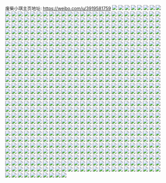 废柴小琪主页地址: https://weibo.com/u/3919581759 
![](https://wx4.sinaimg.cn/mw2000/e9a0123fgy1h8un2nuhnoj20rz1huq9g.jpg) 
![](https://wx4.sinaimg.cn/mw2000/e9a0123fgy1h8un2p7vicj20s718tahg.jpg) 
![](https://wx4.sinaimg.cn/mw2000/e9a0123fgy1h8un2qm70ij20sd1j4n4u.jpg) 
![](https://wx4.sinaimg.cn/mw2000/e9a0123fgy1h8un2rzlycj20rv1iyqcp.jpg) 
![](https://wx4.sinaimg.cn/mw2000/e9a0123fgy1h8tmz6ou2ej20lg0e4q4i.jpg) 
![](https://wx4.sinaimg.cn/mw2000/e9a0123fgy1h8tdfwwpmnj20wi1hvk1k.jpg) 
![](https://wx4.sinaimg.cn/mw2000/e9a0123fgy1h8tdfxbcq9j20dc0e1dfy.jpg) 
![](https://wx4.sinaimg.cn/mw2000/e9a0123fgy1h8szk85o3rj21ul2gshdt.jpg) 
![](https://wx4.sinaimg.cn/mw2000/e9a0123fgy1h8sziwzzp2j224a2tpkjm.jpg) 
![](https://wx4.sinaimg.cn/mw2000/e9a0123fgy1h8szihj5ncj21o0280npd.jpg) 
![](https://wx4.sinaimg.cn/mw2000/e9a0123fgy1h8szictbpbj21t52ev1ky.jpg) 
![](https://wx4.sinaimg.cn/mw2000/e9a0123fgy1h8szka2tboj22bh1qmhdt.jpg) 
![](https://wx4.sinaimg.cn/mw2000/e9a0123fgy1h8szmfg56ej21yv2miqv5.jpg) 
![](https://wx4.sinaimg.cn/mw2000/e9a0123fgy1h8szimlpefj21o0280npd.jpg) 
![](https://wx4.sinaimg.cn/mw2000/e9a0123fgy1h8szj8ktbyj229u315hdv.jpg) 
![](https://wx4.sinaimg.cn/mw2000/e9a0123fgy1h8szjc8rt1j230b298e82.jpg) 
![](https://wx4.sinaimg.cn/mw2000/e9a0123fgy1h8s4sxz0jxj21be0zk7no.jpg) 
![](https://wx4.sinaimg.cn/mw2000/e9a0123fgy1h8s4t0qzssj21be0zkkb7.jpg) 
![](https://wx4.sinaimg.cn/mw2000/e9a0123fgy1h8s4t3bnu5j21be0zk4gn.jpg) 
![](https://wx4.sinaimg.cn/mw2000/e9a0123fgy1h8s4su6i8kj21r80zke5y.jpg) 
![](https://wx4.sinaimg.cn/mw2000/e9a0123fgy1h8rbjpb1h8j22xv27eqv5.jpg) 
![](https://wx4.sinaimg.cn/mw2000/e9a0123fgy1h8rbk9ak6uj22c0340hdw.jpg) 
![](https://wx4.sinaimg.cn/mw2000/e9a0123fgy1h8rbk16b5pj21sc2dsqv5.jpg) 
![](https://wx4.sinaimg.cn/mw2000/e9a0123fgy1h8rbjxgd0jj22c0340x6q.jpg) 
![](https://wx4.sinaimg.cn/mw2000/e9a0123fgy1h8rbjrh4a5j22c03407wk.jpg) 
![](https://wx4.sinaimg.cn/mw2000/e9a0123fgy1h8rbju3kmuj21ve2i04qp.jpg) 
![](https://wx4.sinaimg.cn/mw2000/e9a0123fgy1h8rbk4lyy6j22c0340x6r.jpg) 
![](https://wx4.sinaimg.cn/mw2000/e9a0123fgy1h8rbk0665ej22c0340qv6.jpg) 
![](https://wx4.sinaimg.cn/mw2000/e9a0123fgy1h8rbjt75mlj22c0340u0y.jpg) 
![](https://wx4.sinaimg.cn/mw2000/e9a0123fgy1h8poc44oe7j23402c07wk.jpg) 
![](https://wx4.sinaimg.cn/mw2000/e9a0123fgy1h8poc5qyyoj22bz2bzb2a.jpg) 
![](https://wx4.sinaimg.cn/mw2000/e9a0123fgy1h8orpr2ll2j20rp0u9grp.jpg) 
![](https://wx4.sinaimg.cn/mw2000/e9a0123fgy1h8nyafxibgj20n12x0qmz.jpg) 
![](https://wx4.sinaimg.cn/mw2000/e9a0123fgy1h8nyajiu47j21lh0wi48e.jpg) 
![](https://wx4.sinaimg.cn/mw2000/e9a0123fgy1h8nyak50s5j21yc0wi490.jpg) 
![](https://wx4.sinaimg.cn/mw2000/e9a0123fgy1h8nyai1gg0j229736cqv5.jpg) 
![](https://wx4.sinaimg.cn/mw2000/e9a0123fgy1h8nyau3kfmj20my2wpaqt.jpg) 
![](https://wx4.sinaimg.cn/mw2000/e9a0123fgy1h8nyaiy4k6j21yc0wimy8.jpg) 
![](https://wx4.sinaimg.cn/mw2000/e9a0123fgy1h8niy0ps1wj22c0340qv6.jpg) 
![](https://wx4.sinaimg.cn/mw2000/e9a0123fgy1h8nixz39m7j22bz2bzx6q.jpg) 
![](https://wx4.sinaimg.cn/mw2000/e9a0123fgy1h8niy1xs7kj225s25sb29.jpg) 
![](https://wx4.sinaimg.cn/mw2000/e9a0123fgy1h8mjs9mz20j21yc0wi7wh.jpg) 
![](https://wx4.sinaimg.cn/mw2000/e9a0123fgy1h8mhaejbb7j20sg2fpb29.jpg) 
![](https://wx4.sinaimg.cn/mw2000/e9a0123fgy1h8mhaku9mzj20sg23u7wh.jpg) 
![](https://wx4.sinaimg.cn/mw2000/e9a0123fgy1h8mhd2sz8ij20sg267b29.jpg) 
![](https://wx4.sinaimg.cn/mw2000/e9a0123fgy1h8mhcxrnd6j20sg1s0hdt.jpg) 
![](https://wx4.sinaimg.cn/mw2000/e9a0123fgy1h8mhb6b596j20sg1hxwyi.jpg) 
![](https://wx4.sinaimg.cn/mw2000/e9a0123fgy1h8mha99yb6j20sg1uddzh.jpg) 
![](https://wx4.sinaimg.cn/mw2000/e9a0123fgy1h8mhar4bw8j20sg1uc1kx.jpg) 
![](https://wx4.sinaimg.cn/mw2000/e9a0123fgy1h8mhax0r7gj20sg1ud7wh.jpg) 
![](https://wx4.sinaimg.cn/mw2000/e9a0123fgy1h8mhb3fds4j20sg1uddyr.jpg) 
![](https://wx4.sinaimg.cn/mw2000/e9a0123fgy1h8j7l3d17rj20u01crgse.jpg) 
![](https://wx4.sinaimg.cn/mw2000/e9a0123fgy1h8j7lboq4fj21g50u01bq.jpg) 
![](https://wx4.sinaimg.cn/mw2000/e9a0123fgy1h8hvcm4x5bj21eu26e7wi.jpg) 
![](https://wx4.sinaimg.cn/mw2000/e9a0123fgy1h8hl4mzpfjj20sg3k0x6p.jpg) 
![](https://wx4.sinaimg.cn/mw2000/e9a0123fgy1h8hl3xw5byj20sg43w7wj.jpg) 
![](https://wx4.sinaimg.cn/mw2000/e9a0123fgy1h8hl443pslj20sg2yu7wi.jpg) 
![](https://wx4.sinaimg.cn/mw2000/e9a0123fgy1h8hl4fq5erj20sg3y7x6q.jpg) 
![](https://wx4.sinaimg.cn/mw2000/e9a0123fgy1h8hl4yiu8rj20sg45bx6q.jpg) 
![](https://wx4.sinaimg.cn/mw2000/e9a0123fgy1h8hl54hul7j20sg35skjl.jpg) 
![](https://wx4.sinaimg.cn/mw2000/e9a0123fgy1h8h8l6nf1aj20wi1yc4qp.jpg) 
![](https://wx4.sinaimg.cn/mw2000/e9a0123fgy1h8fjf9hnudj21yv2i14qq.jpg) 
![](https://wx4.sinaimg.cn/mw2000/e9a0123fgy1h8f4s4fqgzj23402c0qv6.jpg) 
![](https://wx4.sinaimg.cn/mw2000/e9a0123fgy1h8f4se4zcwj22c0340b2b.jpg) 
![](https://wx4.sinaimg.cn/mw2000/e9a0123fgy1h8f4s1tx2lj23402c04qr.jpg) 
![](https://wx4.sinaimg.cn/mw2000/e9a0123fgy1h8f4ry7mb8j22c03404qr.jpg) 
![](https://wx4.sinaimg.cn/mw2000/e9a0123fgy1h8f4rvfuvgj22c0340e84.jpg) 
![](https://wx4.sinaimg.cn/mw2000/e9a0123fgy1h8f4s61zfdj221l2q4kjl.jpg) 
![](https://wx4.sinaimg.cn/mw2000/e9a0123fgy1h8f4r64iwej224r2wy1kz.jpg) 
![](https://wx4.sinaimg.cn/mw2000/e9a0123fgy1h8f4rk051cj22092odqv5.jpg) 
![](https://wx4.sinaimg.cn/mw2000/e9a0123fgy1h8f4rifwwqj22dc35s7wl.jpg) 
![](https://wx4.sinaimg.cn/mw2000/e9a0123fgy1h8e6m7pifzj22c0340qv6.jpg) 
![](https://wx4.sinaimg.cn/mw2000/e9a0123fgy1h8e6m26vquj22b732xx6q.jpg) 
![](https://wx4.sinaimg.cn/mw2000/e9a0123fgy1h8e6lvryawj21nh27a1ky.jpg) 
![](https://wx4.sinaimg.cn/mw2000/e9a0123fgy1h8e6lswa4lj226o2wwu0y.jpg) 
![](https://wx4.sinaimg.cn/mw2000/e9a0123fgy1h8e6llmm0lj22a031cx6q.jpg) 
![](https://wx4.sinaimg.cn/mw2000/e9a0123fgy1h8e6cnrgx6j22bz2bzx6q.jpg) 
![](https://wx4.sinaimg.cn/mw2000/e9a0123fgy1h8e6lo7fntj21o0280qv5.jpg) 
![](https://wx4.sinaimg.cn/mw2000/e9a0123fgy1h8dwbpvwtsj229n30vqv7.jpg) 
![](https://wx4.sinaimg.cn/mw2000/e9a0123fgy1h8e6cbztcwj22c0340qv6.jpg) 
![](https://wx4.sinaimg.cn/mw2000/e9a0123fgy1h8dcpyplmej20v91f1jzf.jpg) 
![](https://wx4.sinaimg.cn/mw2000/e9a0123fgy1h8daqoek3kj21ir0tzn9z.jpg) 
![](https://wx4.sinaimg.cn/mw2000/e9a0123fgy1h8d08j8u9xj20wi17rk0n.jpg) 
![](https://wx4.sinaimg.cn/mw2000/e9a0123fgy1h8cyw4xlllj23402c04qr.jpg) 
![](https://wx4.sinaimg.cn/mw2000/e9a0123fgy1h8cyw73h4aj21qa2b21ky.jpg) 
![](https://wx4.sinaimg.cn/mw2000/e9a0123fgy1h8czdack0lj221x2qke81.jpg) 
![](https://wx4.sinaimg.cn/mw2000/e9a0123fgy1h8cyt4avoaj224e2tvb2a.jpg) 
![](https://wx4.sinaimg.cn/mw2000/e9a0123fgy1h8cytib88pj22c0340kjp.jpg) 
![](https://wx4.sinaimg.cn/mw2000/e9a0123fgy1h8cytcixuaj21911o34qp.jpg) 
![](https://wx4.sinaimg.cn/mw2000/e9a0123fgy1h8cyszu1tsj22c0340b2a.jpg) 
![](https://wx4.sinaimg.cn/mw2000/e9a0123fgy1h8cytoplaoj23402c04qq.jpg) 
![](https://wx4.sinaimg.cn/mw2000/e9a0123fgy1h8cz79rclzj21ts2fqkjl.jpg) 
![](https://wx4.sinaimg.cn/mw2000/e9a0123fgy1h8bxi54olxj22bp33l7wk.jpg) 
![](https://wx4.sinaimg.cn/mw2000/e9a0123fgy1h8bxtgnlbvj23402c0qv6.jpg) 
![](https://wx4.sinaimg.cn/mw2000/e9a0123fgy1h8bxj56ugpj228m2zhu0y.jpg) 
![](https://wx4.sinaimg.cn/mw2000/e9a0123fgy1h8bxj8jo4kj220o2owb1f.jpg) 
![](https://wx4.sinaimg.cn/mw2000/e9a0123fgy1h8bxie4a3wj20sg3y81ky.jpg) 
![](https://wx4.sinaimg.cn/mw2000/e9a0123fgy1h8bxjf90yej22c0340npe.jpg) 
![](https://wx4.sinaimg.cn/mw2000/e9a0123fgy1h8bxiwy8cmj22a131eb2a.jpg) 
![](https://wx4.sinaimg.cn/mw2000/e9a0123fgy1h8bxki9xcsj20sg23u4qp.jpg) 
![](https://wx4.sinaimg.cn/mw2000/e9a0123fgy1h8bxjlxmkij22c0340e82.jpg) 
![](https://wx4.sinaimg.cn/mw2000/e9a0123fgy1h8bxjoc3wjj20sg1mntx2.jpg) 
![](https://wx4.sinaimg.cn/mw2000/e9a0123fgy1h8ahevh72pj21o0280b2a.jpg) 
![](https://wx4.sinaimg.cn/mw2000/e9a0123fgy1h898ens4tvj2247247x6p.jpg) 
![](https://wx4.sinaimg.cn/mw2000/e9a0123fgy1h898erqfxyj21jo1jo7wh.jpg) 
![](https://wx4.sinaimg.cn/mw2000/e9a0123fgy1h898et8epnj22c02c0x6q.jpg) 
![](https://wx4.sinaimg.cn/mw2000/e9a0123fgy1h898euqqhnj22bz2bz1ky.jpg) 
![](https://wx4.sinaimg.cn/mw2000/e9a0123fgy1h898eqd7e3j22c02c0b2b.jpg) 
![](https://wx4.sinaimg.cn/mw2000/e9a0123fgy1h898ew3zpmj227b27bkjm.jpg) 
![](https://wx4.sinaimg.cn/mw2000/e9a0123fgy1h884eyr4zrj20wi0s6410.jpg) 
![](https://wx4.sinaimg.cn/mw2000/e9a0123fgy1h87gec3e2yj20u01407bg.jpg) 
![](https://wx4.sinaimg.cn/mw2000/e9a0123fgy1h87geb3pmwj20u014045v.jpg) 
![](https://wx4.sinaimg.cn/mw2000/e9a0123fgy1h87gecxe3xj20u0140agp.jpg) 
![](https://wx4.sinaimg.cn/mw2000/e9a0123fgy1h86xnnwkxaj22c02c0b2a.jpg) 
![](https://wx4.sinaimg.cn/mw2000/e9a0123fgy1h86xmfsy4fj22c0340hdu.jpg) 
![](https://wx4.sinaimg.cn/mw2000/e9a0123fgy1h86xmeaiaxj21xb2keu0y.jpg) 
![](https://wx4.sinaimg.cn/mw2000/e9a0123fgy1h86xmo46lrj22c03407wl.jpg) 
![](https://wx4.sinaimg.cn/mw2000/e9a0123fgy1h86beu2qvkj22c0340x6q.jpg) 
![](https://wx4.sinaimg.cn/mw2000/e9a0123fgy1h86begpvu0j23402c0npg.jpg) 
![](https://wx4.sinaimg.cn/mw2000/e9a0123fgy1h86be28uatj22bz2bzu0x.jpg) 
![](https://wx4.sinaimg.cn/mw2000/e9a0123fgy1h86bedi3t9j23402c07wj.jpg) 
![](https://wx4.sinaimg.cn/mw2000/e9a0123fgy1h86beoioryj21o0280qv6.jpg) 
![](https://wx4.sinaimg.cn/mw2000/e9a0123fgy1h86be93w8uj23402c04qv.jpg) 
![](https://wx4.sinaimg.cn/mw2000/e9a0123fgy1h86be3qqppj21mq26aqv5.jpg) 
![](https://wx4.sinaimg.cn/mw2000/e9a0123fgy1h86beapo4fj23402c0u0x.jpg) 
![](https://wx4.sinaimg.cn/mw2000/e9a0123fgy1h86beqru3dj22c0340e82.jpg) 
![](https://wx4.sinaimg.cn/mw2000/e9a0123fgy1h856eds5u9j20u017z11f.jpg) 
![](https://wx4.sinaimg.cn/mw2000/e9a0123fgy1h856e5v7paj20pk0sldkh.jpg) 
![](https://wx4.sinaimg.cn/mw2000/e9a0123fgy1h83zhmhstpj22c03407wi.jpg) 
![](https://wx4.sinaimg.cn/mw2000/e9a0123fgy1h83zhkny1hj22b62b6qv5.jpg) 
![](https://wx4.sinaimg.cn/mw2000/e9a0123fgy1h83zhlctedj22ao29ehak.jpg) 
![](https://wx4.sinaimg.cn/mw2000/e9a0123fgy1h7yxj0laj1j20u01nytpj.jpg) 
![](https://wx4.sinaimg.cn/mw2000/e9a0123fgy1h7yxixfv5ej20u01giark.jpg) 
![](https://wx4.sinaimg.cn/mw2000/e9a0123fgy1h7yxiyg18zj20u01vgh7q.jpg) 
![](https://wx4.sinaimg.cn/mw2000/e9a0123fgy1h7yxj2wiopj20u022yhbf.jpg) 
![](https://wx4.sinaimg.cn/mw2000/e9a0123fgy1h7yxiw4j05j20u02kgtwm.jpg) 
![](https://wx4.sinaimg.cn/mw2000/e9a0123fgy1h7yxj6hdcgj20u01nztnn.jpg) 
![](https://wx4.sinaimg.cn/mw2000/e9a0123fgy1h7yxj7jhghj20u01xzdt9.jpg) 
![](https://wx4.sinaimg.cn/mw2000/e9a0123fgy1h7yxtptmopj20u034fx4g.jpg) 
![](https://wx4.sinaimg.cn/mw2000/e9a0123fgy1h7yy80gsyhj20u034g1k1.jpg) 
![](https://wx4.sinaimg.cn/mw2000/e9a0123fgy1h7yy7inpnwj20u039d7wh.jpg) 
![](https://wx4.sinaimg.cn/mw2000/e9a0123fgy1h7yxj8qad2j20u01gi14e.jpg) 
![](https://wx4.sinaimg.cn/mw2000/e9a0123fgy1h7wx56qm9ej22w32624qr.jpg) 
![](https://wx4.sinaimg.cn/mw2000/e9a0123fgy1h7wx5abpk6j21u62g8kjm.jpg) 
![](https://wx4.sinaimg.cn/mw2000/e9a0123fgy1h7wx52bipzj21001c11kx.jpg) 
![](https://wx4.sinaimg.cn/mw2000/e9a0123fgy1h7wx5e234fj22bz2bz7wj.jpg) 
![](https://wx4.sinaimg.cn/mw2000/e9a0123fgy1h7wh64ty2hj20u00u0793.jpg) 
![](https://wx4.sinaimg.cn/mw2000/e9a0123fgy1h7wh616owjj20u10u0448.jpg) 
![](https://wx4.sinaimg.cn/mw2000/e9a0123fgy1h7wh62qp1fj20u10u0n5p.jpg) 
![](https://wx4.sinaimg.cn/mw2000/e9a0123fgy1h7wh63hloxj20u0140jyz.jpg) 
![](https://wx4.sinaimg.cn/mw2000/e9a0123fgy1h7vrwsnwspj20u10u0wlk.jpg) 
![](https://wx4.sinaimg.cn/mw2000/e9a0123fgy1h7vrx2bhc9j20u0140qh6.jpg) 
![](https://wx4.sinaimg.cn/mw2000/e9a0123fgy1h7vrwwsophj20u0140qf4.jpg) 
![](https://wx4.sinaimg.cn/mw2000/e9a0123fgy1h7vrx1beowj20u00u0424.jpg) 
![](https://wx4.sinaimg.cn/mw2000/e9a0123fgy1h7vrwtickwj20u0140aoh.jpg) 
![](https://wx4.sinaimg.cn/mw2000/e9a0123fgy1h7vrwxcj8cj21400u00xn.jpg) 
![](https://wx4.sinaimg.cn/mw2000/e9a0123fgy1h7vrx00egcj21400u0gph.jpg) 
![](https://wx4.sinaimg.cn/mw2000/e9a0123fgy1h7vrwxzd99j20u0140gqo.jpg) 
![](https://wx4.sinaimg.cn/mw2000/e9a0123fgy1h7vrwzfa2yj20u0140n2e.jpg) 
![](https://wx4.sinaimg.cn/mw2000/e9a0123fgy1h7qlmcoiggj233z2bzu0z.jpg) 
![](https://wx4.sinaimg.cn/mw2000/e9a0123fgy1h7qlmfye5sj22c03407wk.jpg) 
![](https://wx4.sinaimg.cn/mw2000/e9a0123fgy1h7qlmkaxbxj21mb1mb4qp.jpg) 
![](https://wx4.sinaimg.cn/mw2000/e9a0123fgy1h7qlml8p18j214e1hv1db.jpg) 
![](https://wx4.sinaimg.cn/mw2000/e9a0123fgy1h7qlmmpb4vj22hb1uz4qq.jpg) 
![](https://wx4.sinaimg.cn/mw2000/e9a0123fgy1h7qlmsf3xpj21ua1uab29.jpg) 
![](https://wx4.sinaimg.cn/mw2000/e9a0123fgy1h7qlmji7suj21di1di1kx.jpg) 
![](https://wx4.sinaimg.cn/mw2000/e9a0123fgy1h7qlm9yeuwj21yb1yb7wh.jpg) 
![](https://wx4.sinaimg.cn/mw2000/e9a0123fgy1h7qlmrc8p2j22c03407wj.jpg) 
![](https://wx4.sinaimg.cn/mw2000/e9a0123fgy1h7px0stsx3j23402c0u0x.jpg) 
![](https://wx4.sinaimg.cn/mw2000/e9a0123fgy1h7px4czrfqj23402c0b2a.jpg) 
![](https://wx4.sinaimg.cn/mw2000/e9a0123fgy1h7px128r6fj22ak2akx6p.jpg) 
![](https://wx4.sinaimg.cn/mw2000/e9a0123fgy1h7px0ypp9ej23402c0x6q.jpg) 
![](https://wx4.sinaimg.cn/mw2000/e9a0123fgy1h7px4eou54j23402c0b29.jpg) 
![](https://wx4.sinaimg.cn/mw2000/e9a0123fgy1h7px0u3wu4j22c02bzkjl.jpg) 
![](https://wx4.sinaimg.cn/mw2000/e9a0123fgy1h7px4gq30sj23402c0b29.jpg) 
![](https://wx4.sinaimg.cn/mw2000/e9a0123fgy1h7px0whw9hj21vt2iehdt.jpg) 
![](https://wx4.sinaimg.cn/mw2000/e9a0123fgy1h7px4b8ycvj22wd26anpd.jpg) 
![](https://wx4.sinaimg.cn/mw2000/e9a0123fgy1h7op79z4bnj20yo1g27wh.jpg) 
![](https://wx4.sinaimg.cn/mw2000/e9a0123fgy1h7op7de3gcj21g10yn4qq.jpg) 
![](https://wx4.sinaimg.cn/mw2000/e9a0123fgy1h7op7vt71mj223v35skjx.jpg) 
![](https://wx4.sinaimg.cn/mw2000/e9a0123fgy1h7op86tviqj20xp18yx24.jpg) 
![](https://wx4.sinaimg.cn/mw2000/e9a0123fgy1h7op84jlk2j20yn1g24qp.jpg) 
![](https://wx4.sinaimg.cn/mw2000/e9a0123fgy1h7op8brpqrj21850x3qrb.jpg) 
![](https://wx4.sinaimg.cn/mw2000/e9a0123fgy1h7op82e97yj20vr16c1ek.jpg) 
![](https://wx4.sinaimg.cn/mw2000/e9a0123fgy1h7op80glc8j21311g27n3.jpg) 
![](https://wx4.sinaimg.cn/mw2000/e9a0123fgy1h7opa150zxj20y21f37wh.jpg) 
![](https://wx4.sinaimg.cn/mw2000/e9a0123fgy1h7nfwhgn1jj225l2vgnpe.jpg) 
![](https://wx4.sinaimg.cn/mw2000/e9a0123fgy1h7nfwe9gb7j22c03401kz.jpg) 
![](https://wx4.sinaimg.cn/mw2000/e9a0123fgy1h7ng5at0g0j21s82dru0x.jpg) 
![](https://wx4.sinaimg.cn/mw2000/e9a0123fgy1h7nfwla5wtj22am3294qr.jpg) 
![](https://wx4.sinaimg.cn/mw2000/e9a0123fgy1h7nfw6pboij213g1gl7wh.jpg) 
![](https://wx4.sinaimg.cn/mw2000/e9a0123fgy1h7nfwork2tj22102pfb2a.jpg) 
![](https://wx4.sinaimg.cn/mw2000/e9a0123fgy1h7ng1z9dk5j221i2q01ky.jpg) 
![](https://wx4.sinaimg.cn/mw2000/e9a0123fgy1h7nfwfjocyj21at1qeb29.jpg) 
![](https://wx4.sinaimg.cn/mw2000/e9a0123fgy1h7nfwsojm6j226q2wyhdu.jpg) 
![](https://wx4.sinaimg.cn/mw2000/e9a0123fgy1h7mny7355gj225v2wqnpd.jpg) 
![](https://wx4.sinaimg.cn/mw2000/e9a0123fgy1h7mny9p1qwj22c0340npe.jpg) 
![](https://wx4.sinaimg.cn/mw2000/e9a0123fgy1h7mny18x6fj21j61j6b29.jpg) 
![](https://wx4.sinaimg.cn/mw2000/e9a0123fgy1h7mnxhl8ebj228p28pkjl.jpg) 
![](https://wx4.sinaimg.cn/mw2000/e9a0123fgy1h7mny3cclhj22c03404qq.jpg) 
![](https://wx4.sinaimg.cn/mw2000/e9a0123fgy1h7mnyeidlmj21jc1jce81.jpg) 
![](https://wx4.sinaimg.cn/mw2000/e9a0123fgy1h7kymttog0j20hs0hs400.jpg) 
![](https://wx4.sinaimg.cn/mw2000/e9a0123fgy1h7kaf52lo3j21oz29ab2a.jpg) 
![](https://wx4.sinaimg.cn/mw2000/e9a0123fgy1h7kaf1nxg5j21kw1kw7wh.jpg) 
![](https://wx4.sinaimg.cn/mw2000/e9a0123fgy1h7kaf7xb6tj20zu1bs7wh.jpg) 
![](https://wx4.sinaimg.cn/mw2000/e9a0123fgy1h7kafbpyf2j21vg2hyb2b.jpg) 
![](https://wx4.sinaimg.cn/mw2000/e9a0123fgy1h7kafe6caxj216n1kw7wh.jpg) 
![](https://wx4.sinaimg.cn/mw2000/e9a0123fgy1h7kafgvbmdj21vf1vfqv5.jpg) 
![](https://wx4.sinaimg.cn/mw2000/e9a0123fgy1h7iuisnlqwj20wi17c4b3.jpg) 
![](https://wx4.sinaimg.cn/mw2000/e9a0123fgy1h7iuinz1ggj20wi17ch0h.jpg) 
![](https://wx4.sinaimg.cn/mw2000/e9a0123fgy1h7iuij4vcrj21nz2804qq.jpg) 
![](https://wx4.sinaimg.cn/mw2000/e9a0123fgy1h7iuir7qajj20wi17cnf4.jpg) 
![](https://wx4.sinaimg.cn/mw2000/e9a0123fgy1h7iuimrquzj20wi17can2.jpg) 
![](https://wx4.sinaimg.cn/mw2000/e9a0123fgy1h7iuiyhbhsj21mt26fqv5.jpg) 
![](https://wx4.sinaimg.cn/mw2000/e9a0123fgy1h7iujcvwxgj22c0340e84.jpg) 
![](https://wx4.sinaimg.cn/mw2000/e9a0123fgy1h7iujqt1b6j22c0340npg.jpg) 
![](https://wx4.sinaimg.cn/mw2000/e9a0123fgy1h7iuiloo62j21nz280npd.jpg) 
![](https://wx4.sinaimg.cn/mw2000/e9a0123fgy1h7i571kdmvj21d91to4qp.jpg) 
![](https://wx4.sinaimg.cn/mw2000/e9a0123fgy1h7ghlwiwjnj20u011ugyn.jpg) 
![](https://wx4.sinaimg.cn/mw2000/e9a0123fgy1h7ghlr7xikj20u011uwkm.jpg) 
![](https://wx4.sinaimg.cn/mw2000/e9a0123fgy1h7ghlkgaaej20u0140wre.jpg) 
![](https://wx4.sinaimg.cn/mw2000/e9a0123fgy1h7ghlhb808j20u00u0427.jpg) 
![](https://wx4.sinaimg.cn/mw2000/e9a0123fgy1h7ghlmqdvij21400u0450.jpg) 
![](https://wx4.sinaimg.cn/mw2000/e9a0123fgy1h7ghlu80h2j20u00u044y.jpg) 
![](https://wx4.sinaimg.cn/mw2000/e9a0123fgy1h7ghlq15cbj20u00u07c2.jpg) 
![](https://wx4.sinaimg.cn/mw2000/e9a0123fgy1h7ghlnweumj20u0140k1w.jpg) 
![](https://wx4.sinaimg.cn/mw2000/e9a0123fgy1h7ghlvb3dgj20u011ualv.jpg) 
![](https://wx4.sinaimg.cn/mw2000/e9a0123fgy1h7gh9bdm2hj20u01sywha.jpg) 
![](https://wx4.sinaimg.cn/mw2000/e9a0123fgy1h7gh9c9qvdj20r71mugof.jpg) 
![](https://wx4.sinaimg.cn/mw2000/e9a0123fgy1h7fex65u40j20u05mix48.jpg) 
![](https://wx4.sinaimg.cn/mw2000/e9a0123fgy1h7fex3iaptj20u01404cs.jpg) 
![](https://wx4.sinaimg.cn/mw2000/e9a0123fgy1h7fex171smj20u04sjkjl.jpg) 
![](https://wx4.sinaimg.cn/mw2000/e9a0123fgy1h7fex9okyvj20u03c014q.jpg) 
![](https://wx4.sinaimg.cn/mw2000/e9a0123fgy1h7fexb37uwj20u03yj1jb.jpg) 
![](https://wx4.sinaimg.cn/mw2000/e9a0123fgy1h7ffnywt62j20u02d1qjx.jpg) 
![](https://wx4.sinaimg.cn/mw2000/e9a0123fgy1h7fex8ec3ij20u052knpd.jpg) 
![](https://wx4.sinaimg.cn/mw2000/e9a0123fgy1h7fexe0grfj20u03l7n2o.jpg) 
![](https://wx4.sinaimg.cn/mw2000/e9a0123fgy1h7fexchpqgj20u04q17wh.jpg) 
![](https://wx4.sinaimg.cn/mw2000/e9a0123fgy1h7d0erh729j20uk615qv6.jpg) 
![](https://wx4.sinaimg.cn/mw2000/e9a0123fgy1h7d0cfvodfj20uk6sh7wk.jpg) 
![](https://wx4.sinaimg.cn/mw2000/e9a0123fgy1h7d0cs8fohj20uk5t6kjn.jpg) 
![](https://wx4.sinaimg.cn/mw2000/e9a0123fgy1h7d0d0sbrbj20uk4691ab.jpg) 
![](https://wx4.sinaimg.cn/mw2000/e9a0123fgy1h7d0oawrclj20uk55xnpe.jpg) 
![](https://wx4.sinaimg.cn/mw2000/e9a0123fgy1h7d0dotu02j20uk6on1kz.jpg) 
![](https://wx4.sinaimg.cn/mw2000/e9a0123fgy1h7d0eytu32j20uk3lve82.jpg) 
![](https://wx4.sinaimg.cn/mw2000/e9a0123fgy1h7d0e89welj20uk5djtza.jpg) 
![](https://wx4.sinaimg.cn/mw2000/e9a0123fgy1h7d0egio8tj20uk4i2dnf.jpg) 
![](https://wx4.sinaimg.cn/mw2000/e9a0123fgy1h7bqj6p7rjj21bt1rr7ax.jpg) 
![](https://wx4.sinaimg.cn/mw2000/e9a0123fgy1h7alx6dyyej22c0340qv8.jpg) 
![](https://wx4.sinaimg.cn/mw2000/e9a0123fgy1h7bqkgns2oj22c0340u10.jpg) 
![](https://wx4.sinaimg.cn/mw2000/e9a0123fgy1h7alxgha4ij22c0340kjn.jpg) 
![](https://wx4.sinaimg.cn/mw2000/e9a0123fgy1h7alvz7migj22c0340u0y.jpg) 
![](https://wx4.sinaimg.cn/mw2000/e9a0123fgy1h7bq8iuykhj21sl2e4n52.jpg) 
![](https://wx4.sinaimg.cn/mw2000/e9a0123fgy1h7alwud6m6j22c03407wk.jpg) 
![](https://wx4.sinaimg.cn/mw2000/e9a0123fgy1h7bq1hk96gj228r2zohdu.jpg) 
![](https://wx4.sinaimg.cn/mw2000/e9a0123fgy1h7alyq3j20j22c0340e83.jpg) 
![](https://wx4.sinaimg.cn/mw2000/e9a0123fgy1h79goa8payj222t2o8au3.jpg) 
![](https://wx4.sinaimg.cn/mw2000/e9a0123fgy1h79gock1mzj20wc174tj7.jpg) 
![](https://wx4.sinaimg.cn/mw2000/e9a0123fgy1h76himax6vj20vt0hwn2m.jpg) 
![](https://wx4.sinaimg.cn/mw2000/e9a0123fgy1h76higzwf2j21j021c4qp.jpg) 
![](https://wx4.sinaimg.cn/mw2000/e9a0123fgy1h76hilb93mj20wi0ian44.jpg) 
![](https://wx4.sinaimg.cn/mw2000/e9a0123fgy1h76hikbw40j21j021ckhq.jpg) 
![](https://wx4.sinaimg.cn/mw2000/e9a0123fgy1h76himvdxyj22ps1j0ka7.jpg) 
![](https://wx4.sinaimg.cn/mw2000/e9a0123fgy1h76hl94gi4j22801o0npd.jpg) 
![](https://wx4.sinaimg.cn/mw2000/e9a0123fgy1h756p8byqwj21sc2dsx6q.jpg) 
![](https://wx4.sinaimg.cn/mw2000/e9a0123fgy1h756jtl27sj22c0340hdv.jpg) 
![](https://wx4.sinaimg.cn/mw2000/e9a0123fgy1h756kynkhdj21qo2bknpe.jpg) 
![](https://wx4.sinaimg.cn/mw2000/e9a0123fgy1h756r5khdfj22c0340kjo.jpg) 
![](https://wx4.sinaimg.cn/mw2000/e9a0123fgy1h756joq8u3j227x27x4qq.jpg) 
![](https://wx4.sinaimg.cn/mw2000/e9a0123fgy1h756lifpkdj21t72exqv6.jpg) 
![](https://wx4.sinaimg.cn/mw2000/e9a0123fgy1h756l69kjoj21sb1sb49b.jpg) 
![](https://wx4.sinaimg.cn/mw2000/e9a0123fgy1h756lavyz8j23402c0x6r.jpg) 
![](https://wx4.sinaimg.cn/mw2000/e9a0123fgy1h756knhuvoj213d1gi7wh.jpg) 
![](https://wx4.sinaimg.cn/mw2000/e9a0123fgy1h73j3b66ljj20u01cfdw3.jpg) 
![](https://wx4.sinaimg.cn/mw2000/e9a0123fgy1h72x7a034yj21lo24xnpd.jpg) 
![](https://wx4.sinaimg.cn/mw2000/e9a0123fgy1h72x77dxibj21s72dme86.jpg) 
![](https://wx4.sinaimg.cn/mw2000/e9a0123fgy1h72x7p4mmaj21ql2bhhdx.jpg) 
![](https://wx4.sinaimg.cn/mw2000/e9a0123fgy1h72x7fr0y3j21s92drqvb.jpg) 
![](https://wx4.sinaimg.cn/mw2000/e9a0123fgy1h72x7tw775j21s92dr7wm.jpg) 
![](https://wx4.sinaimg.cn/mw2000/e9a0123fgy1h72x7hmehrj216n1kwh8y.jpg) 
![](https://wx4.sinaimg.cn/mw2000/e9a0123fgy1h72x7cym1fj21sb2drb2b.jpg) 
![](https://wx4.sinaimg.cn/mw2000/e9a0123fgy1h72x7wzobjj22a731lwu4.jpg) 
![](https://wx4.sinaimg.cn/mw2000/e9a0123fgy1h72x7iu7vzj21q92b11kx.jpg) 
![](https://wx4.sinaimg.cn/mw2000/e9a0123fgy1h70zwn84bij20sg1rzkcf.jpg) 
![](https://wx4.sinaimg.cn/mw2000/e9a0123fgy1h70zwhxgutj20sg1ud45l.jpg) 
![](https://wx4.sinaimg.cn/mw2000/e9a0123fgy1h70zwsv5thj20sg2fpu0x.jpg) 
![](https://wx4.sinaimg.cn/mw2000/e9a0123fgy1h70zx0y2g9j20sg47pwqc.jpg) 
![](https://wx4.sinaimg.cn/mw2000/e9a0123fgy1h70zwkwalij20sg23uqri.jpg) 
![](https://wx4.sinaimg.cn/mw2000/e9a0123fgy1h70zwept26j20sg23tkbv.jpg) 
![](https://wx4.sinaimg.cn/mw2000/e9a0123fgy1h70zwvmoxfj20sg16otzp.jpg) 
![](https://wx4.sinaimg.cn/mw2000/e9a0123fgy1h70zx4bpo5j20sg23u1kx.jpg) 
![](https://wx4.sinaimg.cn/mw2000/e9a0123fgy1h70zx7n4mwj20sg23u4ok.jpg) 
![](https://wx4.sinaimg.cn/mw2000/e9a0123fgy1h6zgzm9ss1j222f2r8npf.jpg) 
![](https://wx4.sinaimg.cn/mw2000/e9a0123fgy1h6zgzqknftj22a831nn80.jpg) 
![](https://wx4.sinaimg.cn/mw2000/e9a0123fgy1h6zh1weongj22592v0e81.jpg) 
![](https://wx4.sinaimg.cn/mw2000/e9a0123fgy1h6wo406jm1j20sg16oh7h.jpg) 
![](https://wx4.sinaimg.cn/mw2000/e9a0123fgy1h6wo3kzr11j22801o0kjl.jpg) 
![](https://wx4.sinaimg.cn/mw2000/e9a0123fgy1h6wo3r7nc8j20rb35s1ky.jpg) 
![](https://wx4.sinaimg.cn/mw2000/e9a0123fgy1h6wo3xcbypj20ot35s7wi.jpg) 
![](https://wx4.sinaimg.cn/mw2000/e9a0123fgy1h6wo3dvrh3j20sg2p6hdt.jpg) 
![](https://wx4.sinaimg.cn/mw2000/e9a0123fgy1h6wo325luvj20sg16o1kx.jpg) 
![](https://wx4.sinaimg.cn/mw2000/e9a0123fgy1h6wo4pag16j20sg2p6qj8.jpg) 
![](https://wx4.sinaimg.cn/mw2000/e9a0123fgy1h6wo36c4ijj20sg2cr7wh.jpg) 
![](https://wx4.sinaimg.cn/mw2000/e9a0123fgy1h6wo38v4xnj20sg16ok9r.jpg) 
![](https://wx4.sinaimg.cn/mw2000/e9a0123fgy1h6uwgmg0zrj20j60jk40g.jpg) 
![](https://wx4.sinaimg.cn/mw2000/e9a0123fgy1h6s48eyltij20ag0agjry.jpg) 
![](https://wx4.sinaimg.cn/mw2000/e9a0123fgy1h6s48fmgdsj20jq0apwg8.jpg) 
![](https://wx4.sinaimg.cn/mw2000/e9a0123fgy1h6q41ux9p2j20wh17bn9z.jpg) 
![](https://wx4.sinaimg.cn/mw2000/e9a0123fgy1h6q41z4gvgj21o0280npd.jpg) 
![](https://wx4.sinaimg.cn/mw2000/e9a0123fgy1h6q41u7ztdj21o0280b2a.jpg) 
![](https://wx4.sinaimg.cn/mw2000/e9a0123fgy1h6m8gwo4ajj22c0340b2c.jpg) 
![](https://wx4.sinaimg.cn/mw2000/e9a0123fgy1h6m8pwypmbj215f1j8kar.jpg) 
![](https://wx4.sinaimg.cn/mw2000/e9a0123fgy1h6m8uuyj5hj22c0340kjm.jpg) 
![](https://wx4.sinaimg.cn/mw2000/e9a0123fgy1h6m8vf9pyjj225f2v9b29.jpg) 
![](https://wx4.sinaimg.cn/mw2000/e9a0123fgy1h6m8ukp2jnj22c0340x6q.jpg) 
![](https://wx4.sinaimg.cn/mw2000/e9a0123fgy1h6m8h37vk1j22c02c01kx.jpg) 
![](https://wx4.sinaimg.cn/mw2000/e9a0123fgy1h6m8s1tjgzj22c0340b2b.jpg) 
![](https://wx4.sinaimg.cn/mw2000/e9a0123fgy1h6m8gzs7khj22c03401kx.jpg) 
![](https://wx4.sinaimg.cn/mw2000/e9a0123fgy1h6m8gpwiq5j224g2vfe83.jpg) 
![](https://wx4.sinaimg.cn/mw2000/e9a0123fgy1h6eqsjvq1uj21so1cigtu.jpg) 
![](https://wx4.sinaimg.cn/mw2000/e9a0123fgy1h6eqslhk7oj227u1o0qc0.jpg) 
![](https://wx4.sinaimg.cn/mw2000/e9a0123fgy1h6eqsnxbbwj227u1o0guz.jpg) 
![](https://wx4.sinaimg.cn/mw2000/e9a0123fgy1h6eflscbebj210k1crguz.jpg) 
![](https://wx4.sinaimg.cn/mw2000/e9a0123fgy1h6eflwdsj5j22801o0wlf.jpg) 
![](https://wx4.sinaimg.cn/mw2000/e9a0123fgy1h6eflus0y7j22801o01ky.jpg) 
![](https://wx4.sinaimg.cn/mw2000/e9a0123fgy1h6efly6bgbj21o028018j.jpg) 
![](https://wx4.sinaimg.cn/mw2000/e9a0123fgy1h66m326m7lj20wi1gvgoa.jpg) 
![](https://wx4.sinaimg.cn/mw2000/e9a0123fgy1h657xckrdej22bz2bzkjm.jpg) 
![](https://wx4.sinaimg.cn/mw2000/e9a0123fgy1h657xesgkpj23402c07wk.jpg) 
![](https://wx4.sinaimg.cn/mw2000/e9a0123fgy1h657xalrh2j22262267wh.jpg) 
![](https://wx4.sinaimg.cn/mw2000/e9a0123fgy1h657xisjawj21o02804qq.jpg) 
![](https://wx4.sinaimg.cn/mw2000/e9a0123fgy1h657xjf08uj21ac1acaar.jpg) 
![](https://wx4.sinaimg.cn/mw2000/e9a0123fgy1h657xgn9t2j20w917141j.jpg) 
![](https://wx4.sinaimg.cn/mw2000/e9a0123fgy1h657xlsws0j21ra2cdu0y.jpg) 
![](https://wx4.sinaimg.cn/mw2000/e9a0123fgy1h657y44zapj21o02807ct.jpg) 
![](https://wx4.sinaimg.cn/mw2000/e9a0123fgy1h657xyu774j22c02c0npe.jpg) 
![](https://wx4.sinaimg.cn/mw2000/e9a0123fgy1h5yvzqahu5j20dg08kgm2.jpg) 
![](https://wx4.sinaimg.cn/mw2000/e9a0123fgy1h5yoz79ilsj20uw1574ik.jpg) 
![](https://wx4.sinaimg.cn/mw2000/e9a0123fgy1h5yoz82po8j20wi17cwk9.jpg) 
![](https://wx4.sinaimg.cn/mw2000/e9a0123fgy1h5yoz9au0rj22c02bznpf.jpg) 
![](https://wx4.sinaimg.cn/mw2000/e9a0123fgy1h5xdvokwctj23402c04qr.jpg) 
![](https://wx4.sinaimg.cn/mw2000/e9a0123fgy1h5xdvvavosj22bj2bj1ky.jpg) 
![](https://wx4.sinaimg.cn/mw2000/e9a0123fgy1h5xdwbzuwdj21cc1ccx0h.jpg) 
![](https://wx4.sinaimg.cn/mw2000/e9a0123fgy1h5xdwern1ij23402c0u0z.jpg) 
![](https://wx4.sinaimg.cn/mw2000/e9a0123fgy1h5xdwh6xk6j22bz2bzb2a.jpg) 
![](https://wx4.sinaimg.cn/mw2000/e9a0123fgy1h5xdwy5qetj22c0340u0z.jpg) 
![](https://wx4.sinaimg.cn/mw2000/e9a0123fgy1h5xdwucyj4j21tc1tc7h5.jpg) 
![](https://wx4.sinaimg.cn/mw2000/e9a0123fgy1h5xdxaj96xj20p90rfaf6.jpg) 
![](https://wx4.sinaimg.cn/mw2000/e9a0123fgy1h5toddf168j23402c04qq.jpg) 
![](https://wx4.sinaimg.cn/mw2000/e9a0123fgy1h5todbjuugj224t2uf1kz.jpg) 
![](https://wx4.sinaimg.cn/mw2000/e9a0123fgy1h5s82zk9j9j22c0340kjo.jpg) 
![](https://wx4.sinaimg.cn/mw2000/e9a0123fgy1h5s81gv80vj22c0340e82.jpg) 
![](https://wx4.sinaimg.cn/mw2000/e9a0123fgy1h5s81p3wr3j22c0340qv7.jpg) 
![](https://wx4.sinaimg.cn/mw2000/e9a0123fgy1h5s82l9lufj22382sbq9w.jpg) 
![](https://wx4.sinaimg.cn/mw2000/e9a0123fgy1h5s80v310uj22c0340kj8.jpg) 
![](https://wx4.sinaimg.cn/mw2000/e9a0123fgy1h5s81lswk6j22c0340hdw.jpg) 
![](https://wx4.sinaimg.cn/mw2000/e9a0123fgy1h5s820hypjj21sb2dr16o.jpg) 
![](https://wx4.sinaimg.cn/mw2000/e9a0123fgy1h5s82bupqjj21ya2lq4qh.jpg) 
![](https://wx4.sinaimg.cn/mw2000/e9a0123fgy1h5s83kcj6tj22c0340k8x.jpg) 
![](https://wx4.sinaimg.cn/mw2000/e9a0123fgy1h5mwe64yhvj225g2v9b2a.jpg) 
![](https://wx4.sinaimg.cn/mw2000/e9a0123fgy1h5mwdz2wxnj23402c0b2e.jpg) 
![](https://wx4.sinaimg.cn/mw2000/e9a0123fgy1h5mwe42btij21lt252u0x.jpg) 
![](https://wx4.sinaimg.cn/mw2000/e9a0123fgy1h5l9od06x8j20ro0ro46f.jpg) 
![](https://wx4.sinaimg.cn/mw2000/e9a0123fgy1h5l9obkzggj20v015dk37.jpg) 
![](https://wx4.sinaimg.cn/mw2000/e9a0123fgy1h5l9nis83qj226i1mwe81.jpg) 
![](https://wx4.sinaimg.cn/mw2000/e9a0123fgy1h5l9n7kt2dj23402c01kz.jpg) 
![](https://wx4.sinaimg.cn/mw2000/e9a0123fgy1h5l9o9fjukj22c03407wk.jpg) 
![](https://wx4.sinaimg.cn/mw2000/e9a0123fgy1h5l9ohd1z9j22c0340x6q.jpg) 
![](https://wx4.sinaimg.cn/mw2000/e9a0123fgy1h5l9nwas4uj227t2yfarx.jpg) 
![](https://wx4.sinaimg.cn/mw2000/e9a0123fgy1h5l9oeaa44j2256256x6p.jpg) 
![](https://wx4.sinaimg.cn/mw2000/e9a0123fgy1h5l9nd8t4wj20xc2vt1ky.jpg) 
![](https://wx4.sinaimg.cn/mw2000/e9a0123fgy1h5j5jsxzlcj223y35snpf.jpg) 
![](https://wx4.sinaimg.cn/mw2000/e9a0123fgy1h5j5je77y2j223y35s1l0.jpg) 
![](https://wx4.sinaimg.cn/mw2000/e9a0123fgy1h5j5jq6idtj223y35sx6r.jpg) 
![](https://wx4.sinaimg.cn/mw2000/e9a0123fgy1h5j5jmuuhbj223y35s7wk.jpg) 
![](https://wx4.sinaimg.cn/mw2000/e9a0123fgy1h5epenob1yj20zr3h04qr.jpg) 
![](https://wx4.sinaimg.cn/mw2000/e9a0123fgy1h5epeftvupj20uk410qv6.jpg) 
![](https://wx4.sinaimg.cn/mw2000/e9a0123fgy1h5epjxp4q1j20xc3p7qv6.jpg) 
![](https://wx4.sinaimg.cn/mw2000/e9a0123fgy1h5epk0ab6fj21hm3h0npe.jpg) 
![](https://wx4.sinaimg.cn/mw2000/e9a0123fgy1h5eolxqviaj21863h0qv7.jpg) 
![](https://wx4.sinaimg.cn/mw2000/e9a0123fgy1h5eom8bbpcj20xc4mix6q.jpg) 
![](https://wx4.sinaimg.cn/mw2000/e9a0123fgy1h5eombx27mj20xc4mikjm.jpg) 
![](https://wx4.sinaimg.cn/mw2000/e9a0123fgy1h5eot6zba7j20xc4mi4qq.jpg) 
![](https://wx4.sinaimg.cn/mw2000/e9a0123fgy1h5eptb3lr3j213i3h0e82.jpg) 
![](https://wx4.sinaimg.cn/mw2000/e9a0123fgy1h591nl5304j21o0280hdu.jpg) 
![](https://wx4.sinaimg.cn/mw2000/e9a0123fgy1h546ex21moj224l2u4x6r.jpg) 
![](https://wx4.sinaimg.cn/mw2000/e9a0123fgy1h546f1bodnj21rw2d7u0y.jpg) 
![](https://wx4.sinaimg.cn/mw2000/e9a0123fgy1h546ez60mej21vf1vfb2a.jpg) 
![](https://wx4.sinaimg.cn/mw2000/e9a0123fgy1h546f8pg44j21zp1zpx6s.jpg) 
![](https://wx4.sinaimg.cn/mw2000/e9a0123fgy1h546ff3q9sj21rs2d27wj.jpg) 
![](https://wx4.sinaimg.cn/mw2000/e9a0123fgy1h546f3o2k0j21r02c0kjm.jpg) 
![](https://wx4.sinaimg.cn/mw2000/e9a0123fgy1h546fcajyej22c0340u0z.jpg) 
![](https://wx4.sinaimg.cn/mw2000/e9a0123fgy1h546f5zwskj21ox298u0x.jpg) 
![](https://wx4.sinaimg.cn/mw2000/e9a0123fgy1h546fi6c3fj22c0340u0z.jpg) 
![](https://wx4.sinaimg.cn/mw2000/e9a0123fgy1h52ra83c0kj22u724n4qp.jpg) 
![](https://wx4.sinaimg.cn/mw2000/e9a0123fgy1h52rabdzilj22801o0npd.jpg) 
![](https://wx4.sinaimg.cn/mw2000/e9a0123fgy1h52ra6pq1mj21ye2lv7wi.jpg) 
![](https://wx4.sinaimg.cn/mw2000/e9a0123fgy1h52rae0iz8j23402c0hdv.jpg) 
![](https://wx4.sinaimg.cn/mw2000/e9a0123fgy1h4vw3rp0wvj22bz2bze83.jpg) 
![](https://wx4.sinaimg.cn/mw2000/e9a0123fgy1h4vw3ml37jj21st2efu0y.jpg) 
![](https://wx4.sinaimg.cn/mw2000/e9a0123fgy1h4vw3yvqv8j21pa29p4qq.jpg) 
![](https://wx4.sinaimg.cn/mw2000/e9a0123fgy1h4vujfra8qj21z41z4e82.jpg) 
![](https://wx4.sinaimg.cn/mw2000/e9a0123fgy1h4vudqbb5xj21qn2bjkjm.jpg) 
![](https://wx4.sinaimg.cn/mw2000/e9a0123fgy1h4vucr614ij20vi160kc8.jpg) 
![](https://wx4.sinaimg.cn/mw2000/e9a0123fgy1h4vud0b7akj21o0280e82.jpg) 
![](https://wx4.sinaimg.cn/mw2000/e9a0123fgy1h4vucjbkdkj223k2sru0z.jpg) 
![](https://wx4.sinaimg.cn/mw2000/e9a0123fgy1h4vucn8sxbj229k30qu0z.jpg) 
![](https://wx4.sinaimg.cn/mw2000/e9a0123fgy1h4r0yup82sj23382bfhdu.jpg) 
![](https://wx4.sinaimg.cn/mw2000/e9a0123fgy1h4r0yw2yoxj221j2q1kg5.jpg) 
![](https://wx4.sinaimg.cn/mw2000/e9a0123fgy1h4r0ywrcatj21m21m2thq.jpg) 
![](https://wx4.sinaimg.cn/mw2000/e9a0123fgy1h4r0yoxb3nj23402c0kjl.jpg) 
![](https://wx4.sinaimg.cn/mw2000/e9a0123fgy1h4r0ysw4epj224t2ue4qq.jpg) 
![](https://wx4.sinaimg.cn/mw2000/e9a0123fgy1h4r0yz4qg1j22rl22okjl.jpg) 
![](https://wx4.sinaimg.cn/mw2000/e9a0123fgy1h4qfi7yo3yj20xc4377wi.jpg) 
![](https://wx4.sinaimg.cn/mw2000/e9a0123fgy1h4qfi4gzoyj20xc4edqv6.jpg) 
![](https://wx4.sinaimg.cn/mw2000/e9a0123fgy1h4qfiw3f5mj20xc4397wi.jpg) 
![](https://wx4.sinaimg.cn/mw2000/e9a0123fgy1h4qfib1e5ej20xc3s4e82.jpg) 
![](https://wx4.sinaimg.cn/mw2000/e9a0123fgy1h4qfifknqoj20xc4mpqv6.jpg) 
![](https://wx4.sinaimg.cn/mw2000/e9a0123fgy1h4qfij9v2mj20xc3uxkjm.jpg) 
![](https://wx4.sinaimg.cn/mw2000/e9a0123fgy1h4qfinqf1kj20uk4v7npe.jpg) 
![](https://wx4.sinaimg.cn/mw2000/e9a0123fgy1h4qfizee4vj20xc2s0e81.jpg) 
![](https://wx4.sinaimg.cn/mw2000/e9a0123fgy1h4qfirtcb5j20xc4mou0y.jpg) 
![](https://wx4.sinaimg.cn/mw2000/e9a0123fgy1h4ikavecobj21jz22mu0x.jpg) 
![](https://wx4.sinaimg.cn/mw2000/e9a0123fgy1h4ikdwxv33j21ht1xjb29.jpg) 
![](https://wx4.sinaimg.cn/mw2000/e9a0123fgy1h4ikaon8ezj21o0280kjl.jpg) 
![](https://wx4.sinaimg.cn/mw2000/e9a0123fgy1h4ikcq1u1kj21ip20xe81.jpg) 
![](https://wx4.sinaimg.cn/mw2000/e9a0123fgy1h4hdkn6zggj22c03404qs.jpg) 
![](https://wx4.sinaimg.cn/mw2000/e9a0123fgy1h4hdl0jfj5j21o0280b2b.jpg) 
![](https://wx4.sinaimg.cn/mw2000/e9a0123fgy1h4hdkjopd6j23402c0npg.jpg) 
![](https://wx4.sinaimg.cn/mw2000/e9a0123fgy1h4hdlb6oc0j22801o0e82.jpg) 
![](https://wx4.sinaimg.cn/mw2000/e9a0123fgy1h4hdkqfp62j22z828fb2a.jpg) 
![](https://wx4.sinaimg.cn/mw2000/e9a0123fgy1h4hdkgkklbj225p1ma7wi.jpg) 
![](https://wx4.sinaimg.cn/mw2000/e9a0123fgy1h4hdlkh4flj21q32atu0y.jpg) 
![](https://wx4.sinaimg.cn/mw2000/e9a0123fgy1h4hdlwcp8wj21cq1oxe81.jpg) 
![](https://wx4.sinaimg.cn/mw2000/e9a0123fgy1h4hdluviyej21o42867wj.jpg) 
![](https://wx4.sinaimg.cn/mw2000/e9a0123fgy1h4ftcrwtpmj224n2u7e83.jpg) 
![](https://wx4.sinaimg.cn/mw2000/e9a0123fgy1h4ftff9xcjj22801o0x6q.jpg) 
![](https://wx4.sinaimg.cn/mw2000/e9a0123fgy1h4ftfntaxzj21iu2147wi.jpg) 
![](https://wx4.sinaimg.cn/mw2000/e9a0123fgy1h4ftfqxiayj231729whdv.jpg) 
![](https://wx4.sinaimg.cn/mw2000/e9a0123fgy1h4ftg40xbjj221n2q7b2b.jpg) 
![](https://wx4.sinaimg.cn/mw2000/e9a0123fgy1h4ftgadadtj21u02g1x6p.jpg) 
![](https://wx4.sinaimg.cn/mw2000/e9a0123fgy1h4ftgdc3tlj22801o0qv6.jpg) 
![](https://wx4.sinaimg.cn/mw2000/e9a0123fgy1h4dpze0qnij2238238kjm.jpg) 
![](https://wx4.sinaimg.cn/mw2000/e9a0123fgy1h4dptbczn0j22801o0x6p.jpg) 
![](https://wx4.sinaimg.cn/mw2000/e9a0123fgy1h4dpzpmb3nj21o02804qq.jpg) 
![](https://wx4.sinaimg.cn/mw2000/e9a0123fgy1h4dpz303zuj20m50m50xv.jpg) 
![](https://wx4.sinaimg.cn/mw2000/e9a0123fgy1h4c5cvh610j23402c0b2c.jpg) 
![](https://wx4.sinaimg.cn/mw2000/e9a0123fgy1h4c5cykmgwj21jf21wx6p.jpg) 
![](https://wx4.sinaimg.cn/mw2000/e9a0123fgy1h4c5kk0k7sj21je1jee81.jpg) 
![](https://wx4.sinaimg.cn/mw2000/e9a0123fgy1h4c5cspzdvj233z2bzb2d.jpg) 
![](https://wx4.sinaimg.cn/mw2000/e9a0123fgy1h4akvt1epgj20v21v8qgc.jpg) 
![](https://wx4.sinaimg.cn/mw2000/e9a0123fgy1h48sr8ty82j225z2vzx6q.jpg) 
![](https://wx4.sinaimg.cn/mw2000/e9a0123fgy1h48sqw4td5j22801o0npd.jpg) 
![](https://wx4.sinaimg.cn/mw2000/e9a0123fgy1h48sqpyigbj22r81u5qv6.jpg) 
![](https://wx4.sinaimg.cn/mw2000/e9a0123fgy1h48t2y0wevj20t30t3tk7.jpg) 
![](https://wx4.sinaimg.cn/mw2000/e9a0123fgy1h48sstt6vyj23402c01l0.jpg) 
![](https://wx4.sinaimg.cn/mw2000/e9a0123fgy1h48ss5b9nsj21jk1jlu0x.jpg) 
![](https://wx4.sinaimg.cn/mw2000/e9a0123fgy1h48squ0qq7j21yd1gshdu.jpg) 
![](https://wx4.sinaimg.cn/mw2000/e9a0123fgy1h48t3wp4czj21l11l1qv5.jpg) 
![](https://wx4.sinaimg.cn/mw2000/e9a0123fgy1h48sqzbgi6j22801o01kz.jpg) 
![](https://wx4.sinaimg.cn/mw2000/e9a0123fgy1h46bwxc204j20sg280nab.jpg) 
![](https://wx4.sinaimg.cn/mw2000/e9a0123fgy1h44n2bp627j22c0340b2e.jpg) 
![](https://wx4.sinaimg.cn/mw2000/e9a0123fgy1h44n358fwhj220l20lqv6.jpg) 
![](https://wx4.sinaimg.cn/mw2000/e9a0123fgy1h44n2xe2ozj21o0280e83.jpg) 
![](https://wx4.sinaimg.cn/mw2000/e9a0123fgy1h44n3neoppj22801o0kjm.jpg) 
![](https://wx4.sinaimg.cn/mw2000/e9a0123fgy1h44n3gjuzwj22ic1w7e84.jpg) 
![](https://wx4.sinaimg.cn/mw2000/e9a0123fgy1h44n2o4jj1j21pg29x7wj.jpg) 
![](https://wx4.sinaimg.cn/mw2000/e9a0123fgy1h43wu2v8j6j21n9271b2a.jpg) 
![](https://wx4.sinaimg.cn/mw2000/e9a0123fgy1h43wvycndaj21o0280x6q.jpg) 
![](https://wx4.sinaimg.cn/mw2000/e9a0123fgy1h42k8ge5arj20sj0sjapa.jpg) 
![](https://wx4.sinaimg.cn/mw2000/e9a0123fgy1h42k8amzozj22c0340tpf.jpg) 
![](https://wx4.sinaimg.cn/mw2000/e9a0123fgy1h3yw6dcb2kj21t22er7wh.jpg) 
![](https://wx4.sinaimg.cn/mw2000/e9a0123fgy1h3yw63r4a9j228l28lkjl.jpg) 
![](https://wx4.sinaimg.cn/mw2000/e9a0123fgy1h3yw6ewrd4j22c03404qq.jpg) 
![](https://wx4.sinaimg.cn/mw2000/e9a0123fgy1h3yw64wrtlj22ac2acqv5.jpg) 
![](https://wx4.sinaimg.cn/mw2000/e9a0123fgy1h3yw6bsm66j23402c07wl.jpg) 
![](https://wx4.sinaimg.cn/mw2000/e9a0123fgy1h3yw67dm8pj22572uxu0y.jpg) 
![](https://wx4.sinaimg.cn/mw2000/e9a0123fgy1h3yw69w64xj21yl2m5kjm.jpg) 
![](https://wx4.sinaimg.cn/mw2000/e9a0123fgy1h3yw601epjj22542uunpf.jpg) 
![](https://wx4.sinaimg.cn/mw2000/e9a0123fgy1h3yw621npej22801o04qq.jpg) 
![](https://wx4.sinaimg.cn/mw2000/e9a0123fgy1h3uy2k4b9tj22a731l7wj.jpg) 
![](https://wx4.sinaimg.cn/mw2000/e9a0123fgy1h3uy2dmkruj22801o07wi.jpg) 
![](https://wx4.sinaimg.cn/mw2000/e9a0123fgy1h3uy2adyn7j23402c0hdu.jpg) 
![](https://wx4.sinaimg.cn/mw2000/e9a0123fgy1h3uy2ga13aj22bu35su0z.jpg) 
![](https://wx4.sinaimg.cn/mw2000/e9a0123fgy1h3uy2br2j4j23402c07wj.jpg) 
![](https://wx4.sinaimg.cn/mw2000/e9a0123fgy1h3uy2mocpkj22072oau0y.jpg) 
![](https://wx4.sinaimg.cn/mw2000/e9a0123fgy1h3rlfb6cpkj22vk25ou10.jpg) 
![](https://wx4.sinaimg.cn/mw2000/e9a0123fgy1h3rlfcqerhj233z22mkjo.jpg) 
![](https://wx4.sinaimg.cn/mw2000/e9a0123fgy1h3rlf938qdj21uk18d4pm.jpg) 
![](https://wx4.sinaimg.cn/mw2000/e9a0123fgy1h3rlfq13wkj21o02801ky.jpg) 
![](https://wx4.sinaimg.cn/mw2000/e9a0123fgy1h3rlff7ioqj22c02bzkjm.jpg) 
![](https://wx4.sinaimg.cn/mw2000/e9a0123fgy1h3rlf9ij1tj20k90k979i.jpg) 
![](https://wx4.sinaimg.cn/mw2000/e9a0123fgy1h3rlh0f7tjj21du0s11kx.jpg) 
![](https://wx4.sinaimg.cn/mw2000/e9a0123fgy1h3rlfgluccj23402c07wj.jpg) 
![](https://wx4.sinaimg.cn/mw2000/e9a0123fgy1h3rlfsd27zj21o0280u0x.jpg) 
![](https://wx4.sinaimg.cn/mw2000/e9a0123fgy1h3rlfkqpn6j21qw15xu0x.jpg) 
![](https://wx4.sinaimg.cn/mw2000/e9a0123fgy1h3rlfjr86oj21hc1401kx.jpg) 
![](https://wx4.sinaimg.cn/mw2000/e9a0123fgy1h3rlfv9bjrj22c0340e85.jpg) 
![](https://wx4.sinaimg.cn/mw2000/e9a0123fgy1h3rlhhgq77j20st0stwo1.jpg) 
![](https://wx4.sinaimg.cn/mw2000/e9a0123fgy1h3jw7ne4y6j226j2wqx6q.jpg) 
![](https://wx4.sinaimg.cn/mw2000/e9a0123fgy1h3jw98z8ntj22802yo4qr.jpg) 
![](https://wx4.sinaimg.cn/mw2000/e9a0123fgy1h3jw79xpnlj22c0340kjn.jpg) 
![](https://wx4.sinaimg.cn/mw2000/e9a0123fgy1h3jw826avfj22c03407wj.jpg) 
![](https://wx4.sinaimg.cn/mw2000/e9a0123fgy1h3jw861s5mj23402c0e83.jpg) 
![](https://wx4.sinaimg.cn/mw2000/e9a0123fgy1h3jw7u407wj22c0340u0z.jpg) 
![](https://wx4.sinaimg.cn/mw2000/e9a0123fgy1h3jw7h2p8dj224i2u07wj.jpg) 
![](https://wx4.sinaimg.cn/mw2000/e9a0123fgy1h3jw8d4z2sj226r2x0qv6.jpg) 
![](https://wx4.sinaimg.cn/mw2000/e9a0123fgy1h3jw6v6fegj21tv2ft7wi.jpg) 
![](https://wx4.sinaimg.cn/mw2000/e9a0123fgy1h3fyk1241pj21o0280kjm.jpg) 
![](https://wx4.sinaimg.cn/mw2000/e9a0123fgy1h3fykgvbvqj21zx2nw7wj.jpg) 
![](https://wx4.sinaimg.cn/mw2000/e9a0123fgy1h3fyk7zvohj21o02801ky.jpg) 
![](https://wx4.sinaimg.cn/mw2000/e9a0123fgy1h3fykd69jhj225z1mhqv5.jpg) 
![](https://wx4.sinaimg.cn/mw2000/e9a0123fgy1h3dxov8qqbj22vs25ub2c.jpg) 
![](https://wx4.sinaimg.cn/mw2000/e9a0123fgy1h3dxuqkeycj21o61o6hdt.jpg) 
![](https://wx4.sinaimg.cn/mw2000/e9a0123fgy1h3dxp1cv18j22n41zce82.jpg) 
![](https://wx4.sinaimg.cn/mw2000/e9a0123fgy1h3dxp3t9k7j20le0siwyk.jpg) 
![](https://wx4.sinaimg.cn/mw2000/e9a0123fgy1h3dxoydin4j22t923xqv6.jpg) 
![](https://wx4.sinaimg.cn/mw2000/e9a0123fgy1h3dxp8rtcaj231e1pjb2b.jpg) 
![](https://wx4.sinaimg.cn/mw2000/e9a0123fgy1h385spdiswj20sg1s04qp.jpg) 
![](https://wx4.sinaimg.cn/mw2000/e9a0123fgy1h385smpw4gj22801o0e83.jpg) 
![](https://wx4.sinaimg.cn/mw2000/e9a0123fgy1h37ws24unlj20wi1ycu0x.jpg) 
![](https://wx4.sinaimg.cn/mw2000/e9a0123fgy1h336zm7117j20t10t1gro.jpg) 
![](https://wx4.sinaimg.cn/mw2000/e9a0123fgy1h336znqzu6j22v125ae81.jpg) 
![](https://wx4.sinaimg.cn/mw2000/e9a0123fgy1h336zphfgvj22yt284npd.jpg) 
![](https://wx4.sinaimg.cn/mw2000/e9a0123fgy1h3372hi0fwj21r52c7npi.jpg) 
![](https://wx4.sinaimg.cn/mw2000/e9a0123fgy1h336zt4posj22bz2bznpe.jpg) 
![](https://wx4.sinaimg.cn/mw2000/e9a0123fgy1h3374lhz5yj21sc2ds7wj.jpg) 
![](https://wx4.sinaimg.cn/mw2000/e9a0123fgy1h3372f9yv0j233z1qzkjm.jpg) 
![](https://wx4.sinaimg.cn/mw2000/e9a0123fgy1h3372digt1j21o0280x6p.jpg) 
![](https://wx4.sinaimg.cn/mw2000/e9a0123fgy1h3376md9mrj21pw1pwx6p.jpg) 
![](https://wx4.sinaimg.cn/mw2000/e9a0123fgy1h2xlnj40skj20xc2usu0x.jpg) 
![](https://wx4.sinaimg.cn/mw2000/e9a0123fgy1h2xlnia70fj20xc22b7wh.jpg) 
![](https://wx4.sinaimg.cn/mw2000/e9a0123fgy1h2xlnlocxej20xc2bchdt.jpg) 
![](https://wx4.sinaimg.cn/mw2000/e9a0123fgy1h2xlnnbvhyj21hv1zux5x.jpg) 
![](https://wx4.sinaimg.cn/mw2000/e9a0123fgy1h2xlnnu01yj219n1ovx2i.jpg) 
![](https://wx4.sinaimg.cn/mw2000/e9a0123fgy1h2xlnmrxa1j20nm15zh5l.jpg) 
![](https://wx4.sinaimg.cn/mw2000/e9a0123fgy1h2xlnwl3ufj20xc4bkb2a.jpg) 
![](https://wx4.sinaimg.cn/mw2000/e9a0123fgy1h2xlnk8cl7j20xc3drnpd.jpg) 
![](https://wx4.sinaimg.cn/mw2000/e9a0123fgy1h2xlnz14akj22gp1ujb2a.jpg) 
![](https://wx4.sinaimg.cn/mw2000/e9a0123fgy1h2qok9yobzj20xc3pd4qq.jpg) 
![](https://wx4.sinaimg.cn/mw2000/e9a0123fgy1h2qomkuzb4j215o5hy1kz.jpg) 
![](https://wx4.sinaimg.cn/mw2000/e9a0123fgy1h2qok8bjzoj20xc334x6p.jpg) 
![](https://wx4.sinaimg.cn/mw2000/e9a0123fgy1h2qoownoi4j215o1qihdt.jpg) 
![](https://wx4.sinaimg.cn/mw2000/e9a0123fgy1h2qok10lnnj215o1qih2y.jpg) 
![](https://wx4.sinaimg.cn/mw2000/e9a0123fgy1h2qok3ktysj215o335e82.jpg) 
![](https://wx4.sinaimg.cn/mw2000/e9a0123fgy1h2qok5iej1j215o334b2a.jpg) 
![](https://wx4.sinaimg.cn/mw2000/e9a0123fgy1h2qor86d39j215o1qj7wh.jpg) 
![](https://wx4.sinaimg.cn/mw2000/e9a0123fgy1h2qok25dahj215o2h9e81.jpg) 
![](https://wx4.sinaimg.cn/mw2000/e9a0123fgy1h2k97la3gaj20wi1yc1ky.jpg) 
![](https://wx4.sinaimg.cn/mw2000/e9a0123fgy1h2k97nylk4j20wi1ycx6p.jpg) 
![](https://wx4.sinaimg.cn/mw2000/e9a0123fgy1h2k97fr5syj20wi1yc1ky.jpg) 
![](https://wx4.sinaimg.cn/mw2000/e9a0123fgy1h2k99ge2csj20hu0hugo9.jpg) 
![](https://wx4.sinaimg.cn/mw2000/e9a0123fgy1h2fbklhp39j22bz2bz1ky.jpg) 
![](https://wx4.sinaimg.cn/mw2000/e9a0123fgy1h2fbkqr0ntj21xi2ko1ky.jpg) 
![](https://wx4.sinaimg.cn/mw2000/e9a0123fgy1h2fbkslslej221h21hkjl.jpg) 
![](https://wx4.sinaimg.cn/mw2000/e9a0123fgy1h2fbkp4idhj221c2pse82.jpg) 
![](https://wx4.sinaimg.cn/mw2000/e9a0123fgy1h2fbkvr5d0j22c03404qr.jpg) 
![](https://wx4.sinaimg.cn/mw2000/e9a0123fgy1h2fbkno6anj21k222rb29.jpg) 
![](https://wx4.sinaimg.cn/mw2000/e9a0123fgy1h2bheiue8sj23402c0u10.jpg) 
![](https://wx4.sinaimg.cn/mw2000/e9a0123fgy1h2bhcvzzm4j22c0340u10.jpg) 
![](https://wx4.sinaimg.cn/mw2000/e9a0123fgy1h2bhd45866j22801o0u12.jpg) 
![](https://wx4.sinaimg.cn/mw2000/e9a0123fgy1h2bhcqpo1hj22801o04qv.jpg) 
![](https://wx4.sinaimg.cn/mw2000/e9a0123fgy1h2bhdbmy3xj22bz33zx6s.jpg) 
![](https://wx4.sinaimg.cn/mw2000/e9a0123fgy1h2bhd7j8wij228e28e7wj.jpg) 
![](https://wx4.sinaimg.cn/mw2000/e9a0123fgy1h2b48hic98j20wi202wof.jpg) 
![](https://wx4.sinaimg.cn/mw2000/e9a0123fgy1h28awhy6huj22c03401l0.jpg) 
![](https://wx4.sinaimg.cn/mw2000/e9a0123fgy1h28awpza0dj22ig1vunpd.jpg) 
![](https://wx4.sinaimg.cn/mw2000/e9a0123fgy1h28awaz95mj21lg24lkjn.jpg) 
![](https://wx4.sinaimg.cn/mw2000/e9a0123fgy1h28awnvc9vj23402c0x6q.jpg) 
![](https://wx4.sinaimg.cn/mw2000/e9a0123fgy1h28awup940j21nz280x6p.jpg) 
![](https://wx4.sinaimg.cn/mw2000/e9a0123fgy1h28aw45dfbj21gq1gqe6s.jpg) 
![](https://wx4.sinaimg.cn/mw2000/e9a0123fgy1h28aw1ltttj21y61gnkjl.jpg) 
![](https://wx4.sinaimg.cn/mw2000/e9a0123fgy1h28awkwg9tj23402c0e83.jpg) 
![](https://wx4.sinaimg.cn/mw2000/e9a0123fgy1h28aweshvuj21h01you0x.jpg) 
![](https://wx4.sinaimg.cn/mw2000/e9a0123fgy1h27uoep1ebj22c03404qq.jpg) 
![](https://wx4.sinaimg.cn/mw2000/e9a0123fgy1h273dikiopj20xc0xk79a.jpg) 
![](https://wx4.sinaimg.cn/mw2000/e9a0123fgy1h1y76cmpqhj22801nznpf.jpg) 
![](https://wx4.sinaimg.cn/mw2000/e9a0123fgy1h1y78g2813j22v725ekjo.jpg) 
![](https://wx4.sinaimg.cn/mw2000/e9a0123fgy1h1y76f4o2hj21vr1ete82.jpg) 
![](https://wx4.sinaimg.cn/mw2000/e9a0123fgy1h1s6rj1wmmj20uk43o7wi.jpg) 
![](https://wx4.sinaimg.cn/mw2000/e9a0123fgy1h1s6rvvg1aj20uk3w2x6p.jpg) 
![](https://wx4.sinaimg.cn/mw2000/e9a0123fgy1h1s6rplztoj20uk4bc7wi.jpg) 
![](https://wx4.sinaimg.cn/mw2000/e9a0123fgy1h1s6rtrko5j20uk4t6npe.jpg) 
![](https://wx4.sinaimg.cn/mw2000/e9a0123fgy1h1s6rru74uj20uk4ljb2a.jpg) 
![](https://wx4.sinaimg.cn/mw2000/e9a0123fgy1h1s6rl61npj20uk4ljhdu.jpg) 
![](https://wx4.sinaimg.cn/mw2000/e9a0123fgy1h1s6rf7lukj20uk4ljb2a.jpg) 
![](https://wx4.sinaimg.cn/mw2000/e9a0123fgy1h1s6rgza2ej20uk4liu0x.jpg) 
![](https://wx4.sinaimg.cn/mw2000/e9a0123fgy1h1s6rndx0qj20uk4bc7wi.jpg) 
![](https://wx4.sinaimg.cn/mw2000/e9a0123fgy1h1qzbydupyj22c0340hdu.jpg) 
![](https://wx4.sinaimg.cn/mw2000/e9a0123fgy1h1qzc14rfgj21xt1xtx6q.jpg) 
![](https://wx4.sinaimg.cn/mw2000/e9a0123fgy1h1qzc4lbvwj22c0340x6p.jpg) 
![](https://wx4.sinaimg.cn/mw2000/e9a0123fgy1h1qzc5t00zj21vw2ijqv5.jpg) 
![](https://wx4.sinaimg.cn/mw2000/e9a0123fgy1h1qzc7ad6hj22c02c0e82.jpg) 
![](https://wx4.sinaimg.cn/mw2000/e9a0123fgy1h1qzdx8zj7j21o0280e82.jpg) 
![](https://wx4.sinaimg.cn/mw2000/e9a0123fgy1h1kyyec05zj226b2wfnpg.jpg) 
![](https://wx4.sinaimg.cn/mw2000/e9a0123fgy1h1kye458swj22p220shdu.jpg) 
![](https://wx4.sinaimg.cn/mw2000/e9a0123fgy1h1l0w0ofo9j21tu2fsu0y.jpg) 
![](https://wx4.sinaimg.cn/mw2000/e9a0123fgy1h1kye9nwggj22p51srx6p.jpg) 
![](https://wx4.sinaimg.cn/mw2000/e9a0123fgy1h1kyvd60t1j22at1q34qp.jpg) 
![](https://wx4.sinaimg.cn/mw2000/e9a0123fgy1h1kyeddrrkj22092oc4qr.jpg) 
![](https://wx4.sinaimg.cn/mw2000/e9a0123fgy1h1kzxk9hcdj21v72hlkjl.jpg) 
![](https://wx4.sinaimg.cn/mw2000/e9a0123fgy1h1l0zwmvq4j21z82mzkjl.jpg) 
![](https://wx4.sinaimg.cn/mw2000/e9a0123fgy1h1kyebi3l6j223y2ta4qq.jpg) 
![](https://wx4.sinaimg.cn/mw2000/e9a0123fgy1h1k74tbb9dj20u014udkh.jpg) 
![](https://wx4.sinaimg.cn/mw2000/e9a0123fgy1h1k74sjlthj20u014uq92.jpg) 
![](https://wx4.sinaimg.cn/mw2000/e9a0123fgy1h1k74u6lmcj216f0u07b2.jpg) 
![](https://wx4.sinaimg.cn/mw2000/e9a0123fgy1h1hxua1rz7j21nz27z4qq.jpg) 
![](https://wx4.sinaimg.cn/mw2000/e9a0123fgy1h1hxuwhb9zj21nz2804qq.jpg) 
![](https://wx4.sinaimg.cn/mw2000/e9a0123fgy1h1hxtp8bwij21nz2804qq.jpg) 
![](https://wx4.sinaimg.cn/mw2000/e9a0123fgy1h1ddzykonij215o3r7b29.jpg) 
![](https://wx4.sinaimg.cn/mw2000/e9a0123fgy1h1ddzwfwaqj20xc4a2e81.jpg) 
![](https://wx4.sinaimg.cn/mw2000/e9a0123fgy1h1de00qyszj215o45zkjl.jpg) 
![](https://wx4.sinaimg.cn/mw2000/e9a0123fgy1h1de02ope7j20xc4hahdt.jpg) 
![](https://wx4.sinaimg.cn/mw2000/e9a0123fgy1h1ddzuar9uj215o45hhdt.jpg) 
![](https://wx4.sinaimg.cn/mw2000/e9a0123fgy1h1de03a3iaj209o09awew.jpg) 
![](https://wx4.sinaimg.cn/mw2000/e9a0123fgy1h1csre809zj20ty0ft76j.jpg) 
![](https://wx4.sinaimg.cn/mw2000/e9a0123fgy1h1az67j5c2j20iw0j674z.jpg) 
![](https://wx4.sinaimg.cn/mw2000/e9a0123fgy1h1ag8bytrwj22c0340qv6.jpg) 
![](https://wx4.sinaimg.cn/mw2000/e9a0123fgy1h1ag854o0pj22xx27g1kz.jpg) 
![](https://wx4.sinaimg.cn/mw2000/e9a0123fgy1h1ag83m2jyj21ov296qpe.jpg) 
![](https://wx4.sinaimg.cn/mw2000/e9a0123fgy1h1ag88ls7lj23402c04qq.jpg) 
![](https://wx4.sinaimg.cn/mw2000/e9a0123fgy1h1ag8agy19j223t1kvnpd.jpg) 
![](https://wx4.sinaimg.cn/mw2000/e9a0123fgy1h1ag8766qtj23402c01kz.jpg) 
![](https://wx4.sinaimg.cn/mw2000/e9a0123fgy1h19cv3h5wtj20u019d79l.jpg) 
![](https://wx4.sinaimg.cn/mw2000/e9a0123fgy1h16zodguhgj21bn1rjtzx.jpg) 
![](https://wx4.sinaimg.cn/mw2000/e9a0123fgy1h16zobip9sj21cp1sw4qp.jpg) 
![](https://wx4.sinaimg.cn/mw2000/e9a0123fgy1h16zo9u8i2j21vx2ikx6p.jpg) 
![](https://wx4.sinaimg.cn/mw2000/e9a0123fgy1h145hwosrwj22bz2bzu0z.jpg) 
![](https://wx4.sinaimg.cn/mw2000/e9a0123fgy1h14i54jxvoj22ae2aehcy.jpg) 
![](https://wx4.sinaimg.cn/mw2000/e9a0123fgy1h145fmn93dj22c03407wk.jpg) 
![](https://wx4.sinaimg.cn/mw2000/e9a0123fgy1h14i519v3wj21vv2iinpe.jpg) 
![](https://wx4.sinaimg.cn/mw2000/e9a0123fgy1h145kapyrvj21a41pie4b.jpg) 
![](https://wx4.sinaimg.cn/mw2000/e9a0123fgy1h14i4t8cupj22au32gqv7.jpg) 
![](https://wx4.sinaimg.cn/mw2000/e9a0123fgy1h14i5f7mmoj22bz2bzx6p.jpg) 
![](https://wx4.sinaimg.cn/mw2000/e9a0123fgy1h14i53fp39j228z28zx6p.jpg) 
![](https://wx4.sinaimg.cn/mw2000/e9a0123fgy1h14i5ckv2zj21v02hcqv5.jpg) 
![](https://wx4.sinaimg.cn/mw2000/e9a0123fgy1h12953fq6qj20u0140gxf.jpg) 
![](https://wx4.sinaimg.cn/mw2000/e9a0123fgy1h11nml0s8cj218s1np7wh.jpg) 
![](https://wx4.sinaimg.cn/mw2000/e9a0123fgy1h11nmncfpkj23402c0x6r.jpg) 
![](https://wx4.sinaimg.cn/mw2000/e9a0123fgy1h11nmd7i5wj21x12k2u0x.jpg) 
![](https://wx4.sinaimg.cn/mw2000/e9a0123fgy1h11nmgyxkpj21o02807wi.jpg) 
![](https://wx4.sinaimg.cn/mw2000/e9a0123fgy1h0tgzphtyjj210e0o9guk.jpg) 
![](https://wx4.sinaimg.cn/mw2000/e9a0123fgy1h0q5luzuzwj217p0wsb29.jpg) 
![](https://wx4.sinaimg.cn/mw2000/e9a0123fgy1h0q5le6e1aj21up1upkjm.jpg) 
![](https://wx4.sinaimg.cn/mw2000/e9a0123fgy1h0q5lfnvb8j22bz2bzkjo.jpg) 
![](https://wx4.sinaimg.cn/mw2000/e9a0123fgy1h0q5lhuy9xj21r21r2kjl.jpg) 
![](https://wx4.sinaimg.cn/mw2000/e9a0123fgy1h0q5lh1dyvj226k26kqv7.jpg) 
![](https://wx4.sinaimg.cn/mw2000/e9a0123fgy1h0q5ljphipj22801o07wj.jpg) 
![](https://wx4.sinaimg.cn/mw2000/e9a0123fgy1h0q5ltpx2sj22us20cb2c.jpg) 
![](https://wx4.sinaimg.cn/mw2000/e9a0123fgy1h0q5lp78ylj22c0340u0y.jpg) 
![](https://wx4.sinaimg.cn/mw2000/e9a0123fgy1h0q5lo8yaej21s02dcnpf.jpg) 
![](https://wx4.sinaimg.cn/mw2000/e9a0123fgy1h0q5ls3miqj22c0340e84.jpg) 
![](https://wx4.sinaimg.cn/mw2000/e9a0123fgy1h0q5lm522cj22801o0npg.jpg) 
![](https://wx4.sinaimg.cn/mw2000/e9a0123fgy1h0q5lcuweuj21xs1xsu0y.jpg) 
![](https://wx4.sinaimg.cn/mw2000/e9a0123fgy1h0oiivf5sgj22c03401kz.jpg) 
![](https://wx4.sinaimg.cn/mw2000/e9a0123fgy1h0oiirwc5lj229l29l1ky.jpg) 
![](https://wx4.sinaimg.cn/mw2000/e9a0123fgy1h0oiiudek3j21vv2iikjl.jpg) 
![](https://wx4.sinaimg.cn/mw2000/e9a0123fgy1h0oiitp4l2j223r2t0qv5.jpg) 
![](https://wx4.sinaimg.cn/mw2000/e9a0123fgy1h0mxux3brfj22c03401kx.jpg) 
![](https://wx4.sinaimg.cn/mw2000/e9a0123fgy1h0mtczkddmj23403404qr.jpg) 
![](https://wx4.sinaimg.cn/mw2000/e9a0123fgy1h0mtcvca8yj2340340kjn.jpg) 
![](https://wx4.sinaimg.cn/mw2000/e9a0123fgy1h0mtcs5xxej22bz2bznpd.jpg) 
![](https://wx4.sinaimg.cn/mw2000/e9a0123fgy1h0is3tvo0lj20uk4t5b2a.jpg) 
![](https://wx4.sinaimg.cn/mw2000/e9a0123fgy1h0is3q066cj20uk53c4qq.jpg) 
![](https://wx4.sinaimg.cn/mw2000/e9a0123fgy1h0is3sr0e8j20uk53cx6q.jpg) 
![](https://wx4.sinaimg.cn/mw2000/e9a0123fgy1h0is3qyzpnj20uk4js1ky.jpg) 
![](https://wx4.sinaimg.cn/mw2000/e9a0123fgy1h0is3oxd7yj20uk4t54qq.jpg) 
![](https://wx4.sinaimg.cn/mw2000/e9a0123fgy1h0is3nw0zaj20uk53ce82.jpg) 
![](https://wx4.sinaimg.cn/mw2000/e9a0123fgy1h0dcuc62rwj22c0340b2b.jpg) 
![](https://wx4.sinaimg.cn/mw2000/e9a0123fgy1h0dcue538aj22c0340npd.jpg) 
![](https://wx4.sinaimg.cn/mw2000/e9a0123fgy1h0dcufo44cj215o334kjl.jpg) 
![](https://wx4.sinaimg.cn/mw2000/e9a0123fgy1h0dcugz1enj215o2p8u0x.jpg) 
![](https://wx4.sinaimg.cn/mw2000/e9a0123fgy1h0dcuidovhj215o2etkjl.jpg) 
![](https://wx4.sinaimg.cn/mw2000/e9a0123fgy1h0dcujje4hj22c0340qv5.jpg) 
![](https://wx4.sinaimg.cn/mw2000/e9a0123fgy1h0au1v6n5bj207o07i746.jpg) 
![](https://wx4.sinaimg.cn/mw2000/e9a0123fgy1h09dqiiyzrj22742xiu0x.jpg) 
![](https://wx4.sinaimg.cn/mw2000/e9a0123fgy1h09dqh202sj228j2zdb2c.jpg) 
![](https://wx4.sinaimg.cn/mw2000/e9a0123fgy1h09dwiinwij23402c0kjp.jpg) 
![](https://wx4.sinaimg.cn/mw2000/e9a0123fgy1h09dq4036tj22c0340x6p.jpg) 
![](https://wx4.sinaimg.cn/mw2000/e9a0123fgy1h09dq5eyefj23402c0x6p.jpg) 
![](https://wx4.sinaimg.cn/mw2000/e9a0123fgy1h09e5lp5xjj22c03407wj.jpg) 
![](https://wx4.sinaimg.cn/mw2000/e9a0123fgy1h09dqnvlhtj22c0340u0y.jpg) 
![](https://wx4.sinaimg.cn/mw2000/e9a0123fgy1h09e6bg6hqj229k30rqv6.jpg) 
![](https://wx4.sinaimg.cn/mw2000/e9a0123fgy1h09dzmgv6qj21sc1sc7wh.jpg) 
![](https://wx4.sinaimg.cn/mw2000/e9a0123fgy1h0894t7ihsj20u014043q.jpg) 
![](https://wx4.sinaimg.cn/mw2000/e9a0123fgy1h0894q21elj20u0140jxk.jpg) 
![](https://wx4.sinaimg.cn/mw2000/e9a0123fgy1h0894vwf5kj20u0140dmg.jpg) 
![](https://wx4.sinaimg.cn/mw2000/e9a0123fgy1h0894qzn0ij20u0140wka.jpg) 
![](https://wx4.sinaimg.cn/mw2000/e9a0123fgy1h0894ucq4rj20u0141n4b.jpg) 
![](https://wx4.sinaimg.cn/mw2000/e9a0123fgy1h0894uyw4xj20u0140ah9.jpg) 
![](https://wx4.sinaimg.cn/mw2000/e9a0123fgy1h0894pezx2j20u0140ag2.jpg) 
![](https://wx4.sinaimg.cn/mw2000/e9a0123fgy1h0894rz3cxj20u01407b6.jpg) 
![](https://wx4.sinaimg.cn/mw2000/e9a0123fgy1h0894skwr8j20u0140tem.jpg) 
